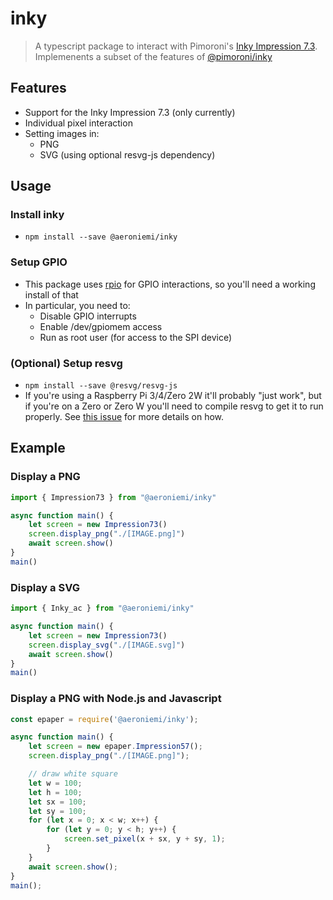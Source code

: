 # inky
> A typescript package to interact with Pimoroni's [Inky Impression 7.3](https://shop.pimoroni.com/products/inky-impression-7-3). Implemenents a subset of the features of [@pimoroni/inky](https://github.com/pimoroni/inky)

## Features
- Support for the Inky Impression 7.3 (only currently)
- Individual pixel interaction
- Setting images in:
    - PNG
    - SVG (using optional resvg-js dependency)

## Usage
### Install inky
- ``npm install --save @aeroniemi/inky``

### Setup GPIO
-  This package uses [rpio](https://www.npmjs.com/package/rpio) for GPIO interactions, so you'll need a working install of that
-  In particular, you need to:
    -  Disable GPIO interrupts
    -  Enable /dev/gpiomem access
    -  Run as root user (for access to the SPI device)

### (Optional) Setup resvg
- ``npm install --save @resvg/resvg-js``
- If you're using a Raspberry Pi 3/4/Zero 2W it'll probably "just work", but if you're on a Zero or Zero W you'll need to compile resvg to get it to run properly. See [this issue](https://github.com/yisibl/resvg-js/issues/231) for more details on how.


## Example
### Display a PNG 
```ts
import { Impression73 } from "@aeroniemi/inky"

async function main() {
    let screen = new Impression73()
    screen.display_png("./[IMAGE.png]")
    await screen.show()
}
main()
```

### Display a SVG
```ts
import { Inky_ac } from "@aeroniemi/inky"

async function main() {
    let screen = new Impression73()
    screen.display_svg("./[IMAGE.svg]")
    await screen.show()
}
main()
```

### Display a PNG with Node.js and Javascript
```js
const epaper = require('@aeroniemi/inky');

async function main() {
    let screen = new epaper.Impression57();
    screen.display_png("./[IMAGE.png]");

    // draw white square
    let w = 100;
    let h = 100;
    let sx = 100;
    let sy = 100;
    for (let x = 0; x < w; x++) {
        for (let y = 0; y < h; y++) {
            screen.set_pixel(x + sx, y + sy, 1);
        }
    }
    await screen.show();
}
main();
```
